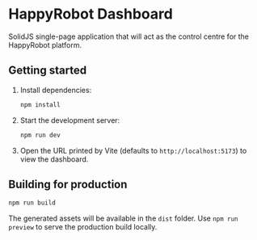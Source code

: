 # HappyRobot Dashboard

SolidJS single-page application that will act as the control centre for the HappyRobot platform.

## Getting started

1. Install dependencies:

   ```bash
   npm install
   ```

2. Start the development server:

   ```bash
   npm run dev
   ```

3. Open the URL printed by Vite (defaults to `http://localhost:5173`) to view the dashboard.

## Building for production

```bash
npm run build
```

The generated assets will be available in the `dist` folder. Use `npm run preview` to serve the production build locally.

